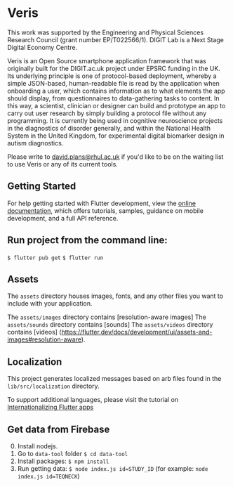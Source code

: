 # Veris

This work was supported by the Engineering and Physical Sciences Research Council (grant number EP/T022566/1).  DIGIT Lab is a Next Stage Digital Economy Centre.

Veris is an Open Source smartphone application framework that was originally built for the DIGIT.ac.uk project under EPSRC funding in the UK. Its underlying principle is one of protocol-based deployment, whereby a simple JSON-based, human-readable file is read by the application when onboarding a user, which contains information as to what elements the app should display, from questionnaires to data-gathering tasks to content. In this way, a scientist, clinician or designer can build and prototype an app to carry out user research by simply building a protocol file without any programming. It is currently being used in cognitive neuroscience projects in the diagnostics of disorder generally, and within the National Health System in the United Kingdom, for experimental digital biomarker design in autism diagnostics.

Please write to david.plans@rhul.ac.uk if you'd like to be on the waiting list to use Veris or any of its current tools.

## Getting Started

For help getting started with Flutter development, view the
[online documentation](https://flutter.dev/docs), which offers tutorials,
samples, guidance on mobile development, and a full API reference.

## Run project from the command line:
`$ flutter pub get`
`$ flutter run`

## Assets

The `assets` directory houses images, fonts, and any other files you want to
include with your application.

The `assets/images` directory contains [resolution-aware images]
The `assets/sounds` directory contains [sounds]
The `assets/videos` directory contains [videos]
(https://flutter.dev/docs/development/ui/assets-and-images#resolution-aware).

## Localization

This project generates localized messages based on arb files found in
the `lib/src/localization` directory.

To support additional languages, please visit the tutorial on
[Internationalizing Flutter
apps](https://flutter.dev/docs/development/accessibility-and-localization/internationalization)

## Get data from Firebase
0. Install nodejs.
1. Go to `data-tool` folder 
   `$ cd data-tool`
2. Install packages:
   `$ npm install`
3. Run getting data:
   `$ node index.js id=STUDY_ID` (for example: `node index.js id=TEQNECK`)
